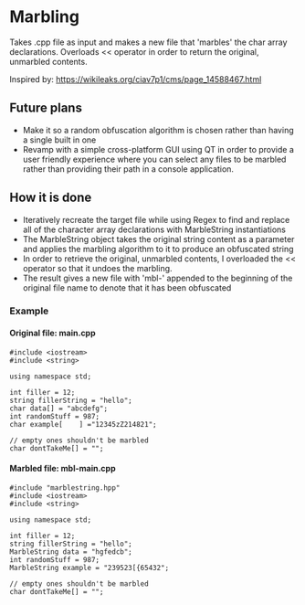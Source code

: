 # Marbling
Takes .cpp file as input and makes a new file that 'marbles' the char array declarations. Overloads << operator in order to return the original, unmarbled contents.

Inspired by: https://wikileaks.org/ciav7p1/cms/page_14588467.html

## Future plans
  * Make it so a random obfuscation algorithm is chosen rather than having a single built in one
  * Revamp with a simple cross-platform GUI using QT in order to provide a user friendly experience where you can select any files to be marbled rather than providing their path in a console application.

## How it is done
  * Iteratively recreate the target file while using Regex to find and replace all of the character array declarations with MarbleString instantiations
  * The MarbleString object takes the original string content as a parameter and applies the marbling algorithm to it to produce an obfuscated string
  * In order to retrieve the original, unmarbled contents, I overloaded the << operator so that it undoes the marbling.
  * The result gives a new file with 'mbl-' appended to the beginning of the original file name to denote that it has been obfuscated

### Example
#### Original file: main.cpp
```
#include <iostream>
#include <string>

using namespace std;

int filler = 12;
string fillerString = "hello";
char data[] = "abcdefg";
int randomStuff = 987;
char example[    ] ="12345zZ214821";

// empty ones shouldn't be marbled
char dontTakeMe[] = "";
```

#### Marbled file: mbl-main.cpp
```
#include "marblestring.hpp"
#include <iostream>
#include <string>

using namespace std;

int filler = 12;
string fillerString = "hello";
MarbleString data = "hgfedcb";
int randomStuff = 987;
MarbleString example = "239523[{65432";

// empty ones shouldn't be marbled
char dontTakeMe[] = "";
```
